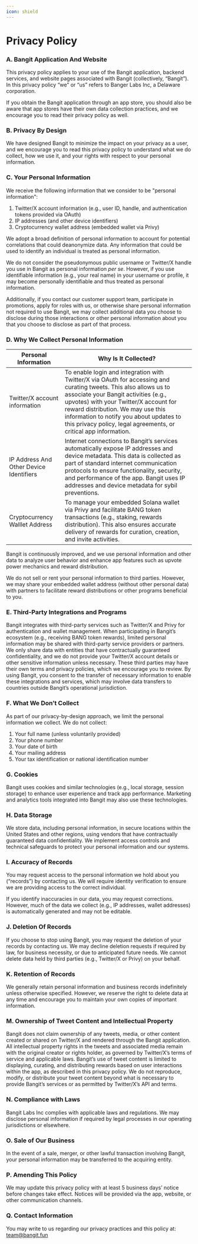 ```yaml
---
icon: shield
---
```


# Privacy Policy

### A. Bangit Application And Website

This privacy policy applies to your use of the Bangit application, backend services, and website pages associated with Bangit (collectively, “Bangit”). In this privacy policy “we” or “us” refers to Banger Labs Inc, a Delaware corporation.

If you obtain the Bangit application through an app store, you should also be aware that app stores have their own data collection practices, and we encourage you to read their privacy policy as well.

### B. Privacy By Design

We have designed Bangit to minimize the impact on your privacy as a user, and we encourage you to read this privacy policy to understand what we do collect, how we use it, and your rights with respect to your personal information.

### C. Your Personal Information

We receive the following information that we consider to be "personal information":

1. Twitter/X account information (e.g., user ID, handle, and authentication tokens provided via OAuth)
2. IP addresses (and other device identifiers)
3. Cryptocurrency wallet address (embedded wallet via Privy)

We adopt a broad definition of personal information to account for potential correlations that could deanonymize data. Any information that could be used to identify an individual is treated as personal information.

We do not consider the pseudonymous public username or Twitter/X handle you use in Bangit as personal information _per se_. However, if you use identifiable information (e.g., your real name) in your username or profile, it may become personally identifiable and thus treated as personal information.

Additionally, if you contact our customer support team, participate in promotions, apply for roles with us, or otherwise share personal information not required to use Bangit, we may collect additional data you choose to disclose during those interactions or other personal information about you that you choose to disclose as part of that process.

### D. Why We Collect Personal Information

| **Personal Information**                | **Why Is It Collected?**                                                                                                                                                                                                                                                                                                                                |
| --------------------------------------- | ------------------------------------------------------------------------------------------------------------------------------------------------------------------------------------------------------------------------------------------------------------------------------------------------------------------------------------------------------- |
| Twitter/X account information           | To enable login and integration with Twitter/X via OAuth for accessing and curating tweets. This also allows us to associate your Bangit activities (e.g., upvotes) with your Twitter/X account for reward distribution. We may use this information to notify you about updates to this privacy policy, legal agreements, or critical app information. |
| IP Address And Other Device Identifiers | Internet connections to Bangit’s services automatically expose IP addresses and device metadata. This data is collected as part of standard internet communication protocols to ensure functionality, security, and performance of the app. Bangit uses IP addresses and device metadata for sybil preventions.                                         |
| Cryptocurrency Walllet Address          | To manage your embedded Solana wallet via Privy and facilitate BANG token transactions (e.g., staking, rewards distribution). This also ensures accurate delivery of rewards for curation, creation, and invite activities.                                                                                                                             |

Bangit is continuously improved, and we use personal information and other data to analyze user behavior and enhance app features such as upvote power mechanics and reward distribution.

We do not sell or rent your personal information to third parties. However, we may share your embedded wallet address (without other personal data) with partners to facilitate reward distributions or other programs beneficial to you.

### E. Third-Party Integrations and Programs

Bangit integrates with third-party services such as Twitter/X and Privy for authentication and wallet management. When participating in Bangit’s ecosystem (e.g., receiving BANG token rewards), limited personal information may be shared with third-party service providers or partners. We only share data with entities that have contractually guaranteed confidentiality, and we do not provide your Twitter/X account details or other sensitive information unless necessary. These third parties may have their own terms and privacy policies, which we encourage you to review. By using Bangit, you consent to the transfer of necessary information to enable these integrations and services, which may involve data transfers to countries outside Bangit’s operational jurisdiction.

### F. What We Don’t Collect

As part of our privacy-by-design approach, we limit the personal information we collect. We do not collect:

1. Your full name (unless voluntarily provided)
2. Your phone number
3. Your date of birth
4. Your mailing address
5. Your tax identification or national identification number

### G. Cookies

Bangit uses cookies and similar technologies (e.g., local storage, session storage) to enhance user experience and track app performance. Marketing and analytics tools integrated into Bangit may also use these technologies.

### H. Data Storage

We store data, including personal information, in secure locations within the United States and other regions, using vendors that have contractually guaranteed data confidentiality. We implement access controls and technical safeguards to protect your personal information and our systems.

### I. Accuracy of Records

You may request access to the personal information we hold about you (“records”) by contacting us. We will require identity verification to ensure we are providing access to the correct individual.

If you identify inaccuracies in our data, you may request corrections. However, much of the data we collect (e.g., IP addresses, wallet addresses) is automatically generated and may not be editable.

### J. Deletion Of Records

If you choose to stop using Bangit, you may request the deletion of your records by contacting us. We may decline deletion requests if required by law, for business necessity, or due to anticipated future needs. We cannot delete data held by third parties (e.g., Twitter/X or Privy) on your behalf.

### K. Retention of Records

We generally retain personal information and business records indefinitely unless otherwise specified. However, we reserve the right to delete data at any time and encourage you to maintain your own copies of important information.

### M. Ownership of Tweet Content and Intellectual Property

Bangit does not claim ownership of any tweets, media, or other content created or shared on Twitter/X and rendered through the Bangit application. All intellectual property rights in the tweets and associated media remain with the original creator or rights holder, as governed by Twitter/X’s terms of service and applicable laws. Bangit’s use of tweet content is limited to displaying, curating, and distributing rewards based on user interactions within the app, as described in this privacy policy. We do not reproduce, modify, or distribute your tweet content beyond what is necessary to provide Bangit’s services or as permitted by Twitter/X’s API and terms.

### N. Compliance with Laws

Bangit Labs Inc complies with applicable laws and regulations. We may disclose personal information if required by legal processes in our operating jurisdictions or elsewhere.

### O. Sale of Our Business

In the event of a sale, merger, or other lawful transaction involving Bangit, your personal information may be transferred to the acquiring entity.

### P. Amending This Policy

We may update this privacy policy with at least 5 business days’ notice before changes take effect. Notices will be provided via the app, website, or other communication channels.

### Q. Contact Information

You may write to us regarding our privacy practices and this policy at: team@bangit.fun
